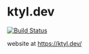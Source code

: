 # ktyl.dev

[![Build Status](https://oven.pizzawednesday.club/api/badges/ktyl/ktyl.dev/status.svg)](https://oven.pizzawednesday.club/ktyl/ktyl.dev)

website at https://ktyl.dev/
